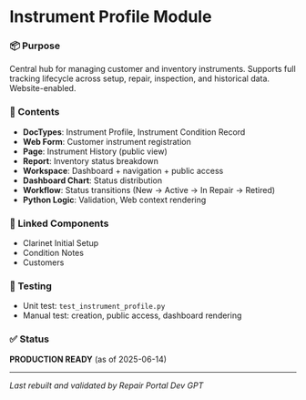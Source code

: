 # Instrument Profile Module

### 📦 Purpose
Central hub for managing customer and inventory instruments. Supports full tracking lifecycle across setup, repair, inspection, and historical data. Website-enabled.

### 📂 Contents
- **DocTypes**: Instrument Profile, Instrument Condition Record
- **Web Form**: Customer instrument registration
- **Page**: Instrument History (public view)
- **Report**: Inventory status breakdown
- **Workspace**: Dashboard + navigation + public access
- **Dashboard Chart**: Status distribution
- **Workflow**: Status transitions (New → Active → In Repair → Retired)
- **Python Logic**: Validation, Web context rendering

### 🔁 Linked Components
- Clarinet Initial Setup
- Condition Notes
- Customers

### 🧪 Testing
- Unit test: `test_instrument_profile.py`
- Manual test: creation, public access, dashboard rendering

### ✅ Status
**PRODUCTION READY** (as of 2025-06-14)

---
_Last rebuilt and validated by Repair Portal Dev GPT_